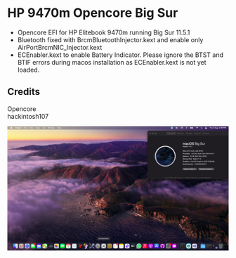# HP 9470m Opencore Big Sur
* Opencore EFI for HP Elitebook 9470m running Big Sur 11.5.1
* Bluetooth fixed with BrcmBluetoothInjector.kext and enable only AirPortBrcmNIC_Injector.kext
* ECEnabler.kext to enable Battery Indicator. Please ignore the BTST and BTIF errors during macos installation as ECEnabler.kext is not yet loaded.
## Credits  
Opencore  
hackintosh107  

![Screenshot](https://github.com/yahgoo/Hackintosh-HP-9470m-Opencore-Big-Sur/blob/main/img/Screenshot%202021-08-05%20at%202.56.45%20PM.png)

